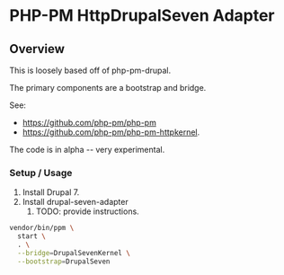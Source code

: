 # PHP-PM HttpDrupalSeven Adapter

## Overview

This is loosely based off of php-pm-drupal.

The primary components are a bootstrap and bridge.

See:
* https://github.com/php-pm/php-pm
* https://github.com/php-pm/php-pm-httpkernel.

The code is in alpha -- very experimental.

### Setup / Usage

1. Install Drupal 7.
1. Install drupal-seven-adapter
    1. TODO: provide instructions.



```bash
vendor/bin/ppm \
  start \
  . \
  --bridge=DrupalSevenKernel \
  --bootstrap=DrupalSeven
```
